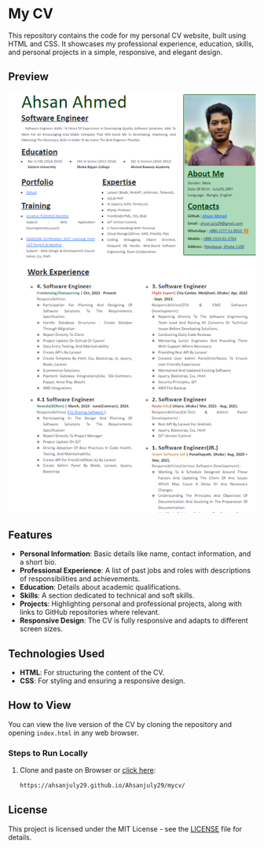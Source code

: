 # My CV

This repository contains the code for my personal CV website, built using HTML and CSS. It showcases my professional experience, education, skills, and personal projects in a simple, responsive, and elegant design.

## Preview

![CV Outlook](image/cv-screenshot.png)

## Features

- **Personal Information**: Basic details like name, contact information, and a short bio.
- **Professional Experience**: A list of past jobs and roles with descriptions of responsibilities and achievements.
- **Education**: Details about academic qualifications.
- **Skills**: A section dedicated to technical and soft skills.
- **Projects**: Highlighting personal and professional projects, along with links to GitHub repositories where relevant.
- **Responsive Design**: The CV is fully responsive and adapts to different screen sizes.

## Technologies Used

- **HTML**: For structuring the content of the CV.
- **CSS**: For styling and ensuring a responsive design.

## How to View

You can view the live version of the CV by cloning the repository and opening `index.html` in any web browser.

### Steps to Run Locally

1. Clone and paste on Browser or <a href="https://ahsanjuly29.github.io/Ahsanjuly29/mycv/" target="_blank">click here</a>:
   ```bash
   https://ahsanjuly29.github.io/Ahsanjuly29/mycv/
   ```
      
## License

This project is licensed under the MIT License - see the [LICENSE](LICENSE) file for details.

